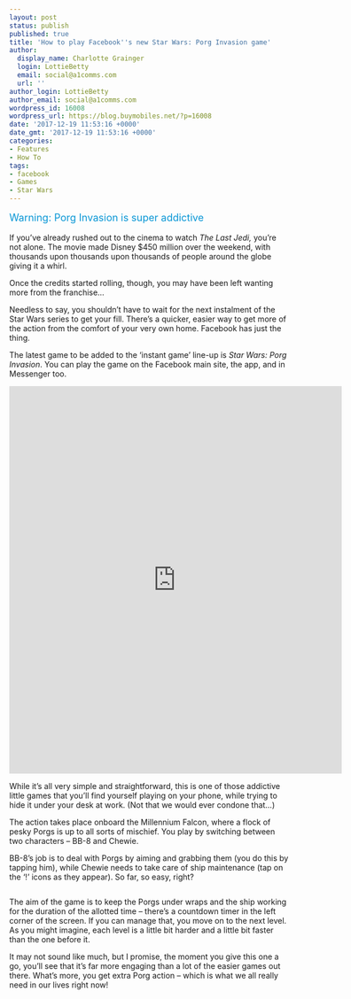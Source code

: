 ```yaml
---
layout: post
status: publish
published: true
title: 'How to play Facebook''s new Star Wars: Porg Invasion game'
author:
  display_name: Charlotte Grainger
  login: LottieBetty
  email: social@a1comms.com
  url: ''
author_login: LottieBetty
author_email: social@a1comms.com
wordpress_id: 16008
wordpress_url: https://blog.buymobiles.net/?p=16008
date: '2017-12-19 11:53:16 +0000'
date_gmt: '2017-12-19 11:53:16 +0000'
categories:
- Features
- How To
tags:
- facebook
- Games
- Star Wars
---
```

<p><span class="postStandFirst" style="color: #0896d5; line-height: 26px; font-size: 18px;">Warning: Porg Invasion is super addictive</span></p>
<p>If you&rsquo;ve already rushed out to the cinema to watch <em>The Last Jedi, </em>you&rsquo;re not alone. The movie made Disney $450 million over the weekend, with thousands upon thousands upon thousands of people around the globe giving it a whirl.</p>
<p>Once the credits started rolling, though, you may have been left wanting more from the franchise&hellip;</p>
<p>Needless to say, you shouldn&rsquo;t have to wait for the next instalment of the Star Wars series to get your fill. There&rsquo;s a quicker, easier way to get more of the action from the comfort of your very own home. Facebook has just the thing.</p>
<p>The latest game to be added to the &lsquo;instant game&rsquo; line-up is <em>Star Wars: Porg Invasion</em>. You can play the game on the Facebook main site, the app, and in Messenger too.</p>
<p><iframe style="border: none; overflow: hidden;" src="https://www.facebook.com/plugins/post.php?href=https%3A%2F%2Fwww.facebook.com%2Fporginvasion%2Fposts%2F2232503636775851&amp;width=500" width="600" height="700" frameborder="0" scrolling="no"></iframe></p>
<p>While it&rsquo;s all very simple and straightforward, this is one of those addictive little games that you&rsquo;ll find yourself playing on your phone, while trying to hide it under your desk at work. (Not that we would ever condone that&hellip;)</p>
<p>The action takes place onboard the Millennium Falcon, where a flock of pesky Porgs is up to all sorts of mischief. You play by switching between two characters &ndash; BB-8 and Chewie.</p>
<p>BB-8&rsquo;s job is to deal with Porgs by aiming and grabbing them (you do this by tapping him), while Chewie needs to take care of ship maintenance (tap on the &lsquo;!&rsquo; icons as they appear). So far, so easy, right?</p>
<p><img class="aligncenter size-full wp-image-16012" src="https://lh3.googleusercontent.com/XeFa4yrLuG_cbQKuR0VAHe-eYsljyi_1yAZXK5FKpm8Te-hOqbNpt1XrVF2SomB0Nzc2IS-gCYk3qvxtCIV9kR2uOg=s0" alt="" /></p>
<p>The aim of the game is to keep the Porgs under wraps and the ship working for the duration of the allotted time &ndash;&nbsp;there&rsquo;s a countdown timer in the left corner of the screen. If you can manage that, you move on to the next level. As you might imagine, each level is a little bit harder and a little bit faster than the one before it.</p>
<p>It may not sound like much, but I promise, the moment you give this one a go, you&rsquo;ll see that it&rsquo;s far more engaging than a lot of the easier games out there. What&rsquo;s more, you get extra Porg action &ndash; which is what we all really need in our lives right now!</p>
